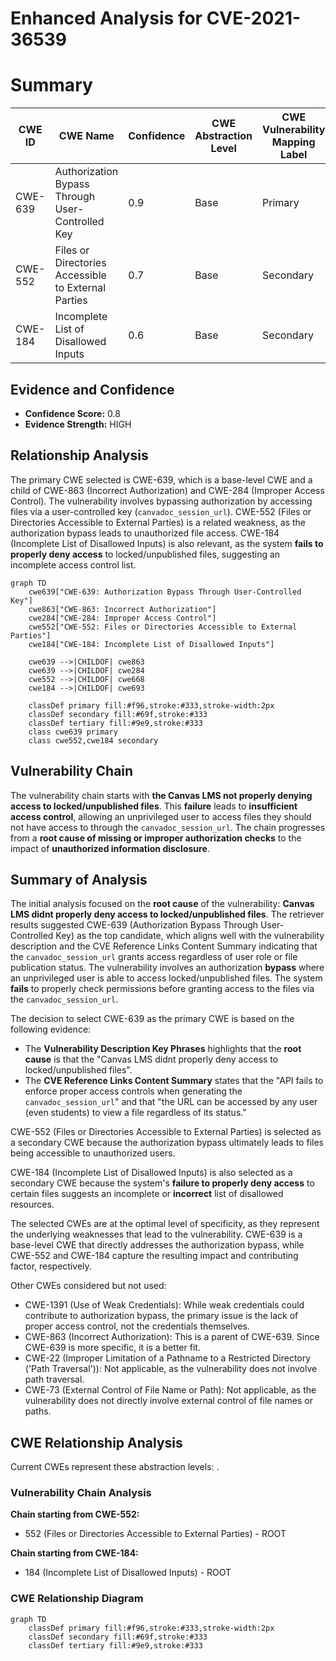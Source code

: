 # Enhanced Analysis for CVE-2021-36539

# Summary
| CWE ID | CWE Name | Confidence | CWE Abstraction Level | CWE Vulnerability Mapping Label | CWE-Vulnerability Mapping Notes |
|---|---|---|---|---|---|
| CWE-639 | Authorization Bypass Through User-Controlled Key | 0.9 | Base | Primary | Allowed |
| CWE-552 | Files or Directories Accessible to External Parties | 0.7 | Base | Secondary | Allowed |
| CWE-184 | Incomplete List of Disallowed Inputs | 0.6 | Base | Secondary | Allowed |

## Evidence and Confidence

*   **Confidence Score:** 0.8
*   **Evidence Strength:** HIGH

## Relationship Analysis
The primary CWE selected is CWE-639, which is a base-level CWE and a child of CWE-863 (Incorrect Authorization) and CWE-284 (Improper Access Control). The vulnerability involves bypassing authorization by accessing files via a user-controlled key (`canvadoc_session_url`). CWE-552 (Files or Directories Accessible to External Parties) is a related weakness, as the authorization bypass leads to unauthorized file access. CWE-184 (Incomplete List of Disallowed Inputs) is also relevant, as the system **fails to properly deny access** to locked/unpublished files, suggesting an incomplete access control list.

```mermaid
graph TD
    cwe639["CWE-639: Authorization Bypass Through User-Controlled Key"]
    cwe863["CWE-863: Incorrect Authorization"]
    cwe284["CWE-284: Improper Access Control"]
    cwe552["CWE-552: Files or Directories Accessible to External Parties"]
    cwe184["CWE-184: Incomplete List of Disallowed Inputs"]
    
    cwe639 -->|CHILDOF| cwe863
    cwe639 -->|CHILDOF| cwe284
    cwe552 -->|CHILDOF| cwe668
    cwe184 -->|CHILDOF| cwe693
    
    classDef primary fill:#f96,stroke:#333,stroke-width:2px
    classDef secondary fill:#69f,stroke:#333
    classDef tertiary fill:#9e9,stroke:#333
    class cwe639 primary
    class cwe552,cwe184 secondary
```

## Vulnerability Chain
The vulnerability chain starts with **the Canvas LMS not properly denying access to locked/unpublished files**. This **failure** leads to **insufficient access control**, allowing an unprivileged user to access files they should not have access to through the `canvadoc_session_url`. The chain progresses from a **root cause of missing or improper authorization checks** to the impact of **unauthorized information disclosure**.

## Summary of Analysis
The initial analysis focused on the **root cause** of the vulnerability: **Canvas LMS didnt properly deny access to locked/unpublished files**. The retriever results suggested CWE-639 (Authorization Bypass Through User-Controlled Key) as the top candidate, which aligns well with the vulnerability description and the CVE Reference Links Content Summary indicating that the `canvadoc_session_url` grants access regardless of user role or file publication status. The vulnerability involves an authorization **bypass** where an unprivileged user is able to access locked/unpublished files. The system **fails** to properly check permissions before granting access to the files via the `canvadoc_session_url`.

The decision to select CWE-639 as the primary CWE is based on the following evidence:

*   The **Vulnerability Description Key Phrases** highlights that the **root cause** is that the "Canvas LMS didnt properly deny access to locked/unpublished files".
*   The **CVE Reference Links Content Summary** states that the "API fails to enforce proper access controls when generating the `canvadoc_session_url`" and that "the URL can be accessed by any user (even students) to view a file regardless of its status."

CWE-552 (Files or Directories Accessible to External Parties) is selected as a secondary CWE because the authorization bypass ultimately leads to files being accessible to unauthorized users.

CWE-184 (Incomplete List of Disallowed Inputs) is also selected as a secondary CWE because the system's **failure to properly deny access** to certain files suggests an incomplete or **incorrect** list of disallowed resources.

The selected CWEs are at the optimal level of specificity, as they represent the underlying weaknesses that lead to the vulnerability. CWE-639 is a base-level CWE that directly addresses the authorization bypass, while CWE-552 and CWE-184 capture the resulting impact and contributing factor, respectively.

Other CWEs considered but not used:

*   CWE-1391 (Use of Weak Credentials): While weak credentials could contribute to authorization bypass, the primary issue is the lack of proper access control, not the credentials themselves.
*   CWE-863 (Incorrect Authorization): This is a parent of CWE-639. Since CWE-639 is more specific, it is a better fit.
*   CWE-22 (Improper Limitation of a Pathname to a Restricted Directory ('Path Traversal')): Not applicable, as the vulnerability does not involve path traversal.
*   CWE-73 (External Control of File Name or Path): Not applicable, as the vulnerability does not directly involve external control of file names or paths.


## CWE Relationship Analysis

Current CWEs represent these abstraction levels: .


### Vulnerability Chain Analysis

**Chain starting from CWE-552:**
- 552 (Files or Directories Accessible to External Parties) - ROOT


**Chain starting from CWE-184:**
- 184 (Incomplete List of Disallowed Inputs) - ROOT



### CWE Relationship Diagram

```mermaid
graph TD
    classDef primary fill:#f96,stroke:#333,stroke-width:2px
    classDef secondary fill:#69f,stroke:#333
    classDef tertiary fill:#9e9,stroke:#333
```